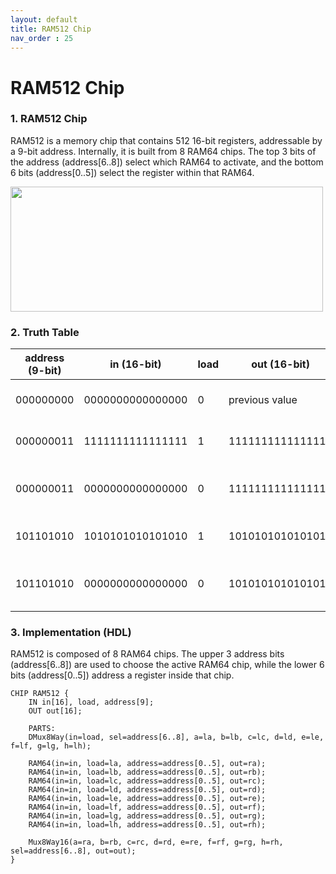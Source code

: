 ```yaml
---
layout: default
title: RAM512 Chip
nav_order : 25
---
```


# RAM512 Chip

### 1. RAM512 Chip

RAM512 is a memory chip that contains 512 16-bit registers, addressable by a 9-bit address. Internally, it is built from 8 RAM64 chips. The top 3 bits of the address (address[6..8]) select which RAM64 to activate, and the bottom 6 bits (address[0..5]) select the register within that RAM64.

<img src="/nand2tetris/images/ram512.avif" width="500" height="200px"/>


### 2. Truth Table

| address (9-bit) | in (16-bit)         | load | out (16-bit)        | Notes                                 |
|------------------|---------------------|------|----------------------|---------------------------------------|
| 000000000        | 0000000000000000    | 0    | previous value       | No update, reads old value            |
| 000000011        | 1111111111111111    | 1    | 1111111111111111     | Writes to address 000000011          |
| 000000011        | 0000000000000000    | 0    | 1111111111111111     | Reads stored value at 000000011      |
| 101101010        | 1010101010101010    | 1    | 1010101010101010     | Writes to address 101101010          |
| 101101010        | 0000000000000000    | 0    | 1010101010101010     | Reads stored value at 101101010      |







### 3. Implementation (HDL)

RAM512 is composed of 8 RAM64 chips. The upper 3 address bits (address[6..8]) are used to choose the active RAM64 chip, while the lower 6 bits (address[0..5]) address a register inside that chip.

```hdl
CHIP RAM512 {
    IN in[16], load, address[9];
    OUT out[16];

    PARTS:
    DMux8Way(in=load, sel=address[6..8], a=la, b=lb, c=lc, d=ld, e=le, f=lf, g=lg, h=lh);

    RAM64(in=in, load=la, address=address[0..5], out=ra);
    RAM64(in=in, load=lb, address=address[0..5], out=rb);
    RAM64(in=in, load=lc, address=address[0..5], out=rc);
    RAM64(in=in, load=ld, address=address[0..5], out=rd);
    RAM64(in=in, load=le, address=address[0..5], out=re);
    RAM64(in=in, load=lf, address=address[0..5], out=rf);
    RAM64(in=in, load=lg, address=address[0..5], out=rg);
    RAM64(in=in, load=lh, address=address[0..5], out=rh);

    Mux8Way16(a=ra, b=rb, c=rc, d=rd, e=re, f=rf, g=rg, h=rh, sel=address[6..8], out=out);
}
 ``` 